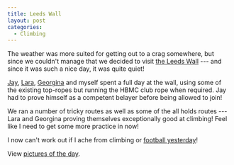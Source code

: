 ```yaml
---
title: Leeds Wall
layout: post
categories:
  - Climbing
---
```

The weather was more suited for getting out to a crag somewhere, but since we couldn't manage that we decided to visit [the Leeds Wall](http://theleedswall.co.uk) --- and since it was such a nice day, it was quite quiet!

[Jay](https://pictures.scholesmafia.co.uk/index.php/?profile=31), [Lara](https://pictures.scholesmafia.co.uk/index.php/?profile=29), [Georgina](https://pictures.scholesmafia.co.uk/index.php/?profile=344) and myself spent a full day at the wall, using some of the existing top-ropes but running the HBMC club rope when required. Jay had to prove himself as a competent belayer before being allowed to join!

We ran a number of tricky routes as well as some of the all holds routes --- Lara and Georgina proving themselves exceptionally good at climbing! Feel like I need to get some more practice in now!

I now can't work out if I ache from climbing or [football yesterday](https://blog.cmbuckley.co.uk/2007/04/16/tex-junior-texs-party/)!

View [pictures of the day](https://pictures.scholesmafia.co.uk/index.php/2007/04/15.04.07-leeds-wall/).